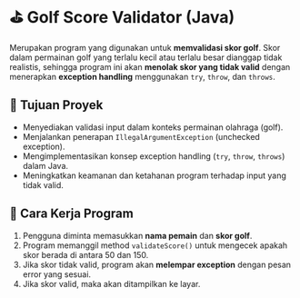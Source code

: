 # ⛳ Golf Score Validator (Java)
Merupakan program yang digunakan untuk **memvalidasi skor golf**. Skor dalam permainan golf yang terlalu kecil atau terlalu besar dianggap tidak realistis, sehingga program ini akan **menolak skor yang tidak valid** dengan menerapkan **exception handling** menggunakan `try`, `throw`, dan `throws`.



## 🧠 Tujuan Proyek

- Menyediakan validasi input dalam konteks permainan olahraga (golf).
- Menjalankan penerapan `IllegalArgumentException` (unchecked exception).
- Mengimplementasikan konsep exception handling (`try`, `throw`, `throws`) dalam Java.
- Meningkatkan keamanan dan ketahanan program terhadap input yang tidak valid.



## 🔧 Cara Kerja Program

1. Pengguna diminta memasukkan **nama pemain** dan **skor golf**.
2. Program memanggil method `validateScore()` untuk mengecek apakah skor berada di antara 50 dan 150.
3. Jika skor tidak valid, program akan **melempar exception** dengan pesan error yang sesuai.
4. Jika skor valid, maka akan ditampilkan ke layar.
